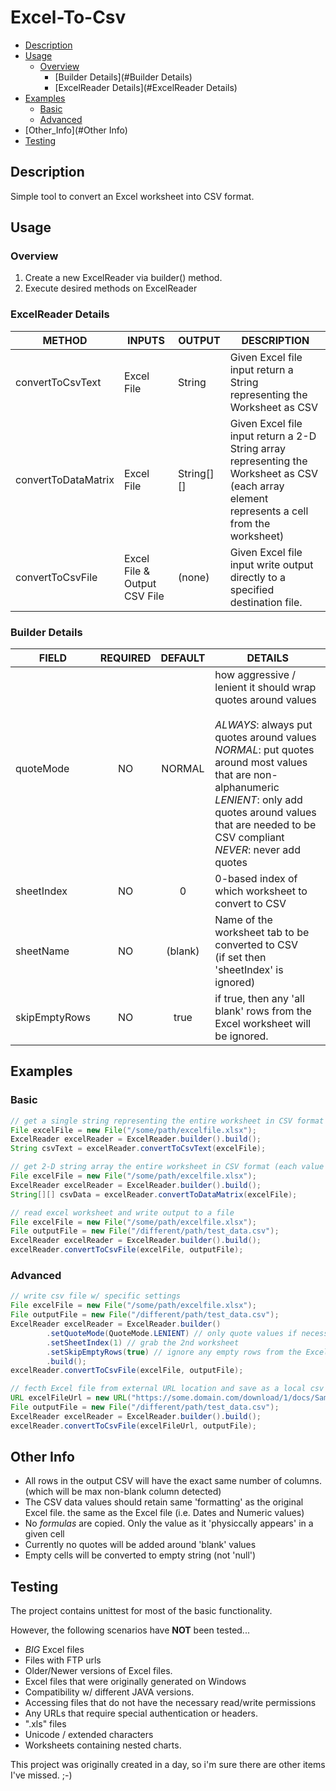 # Excel-To-Csv
- [Description](#Description)
- [Usage](#Usage)
  * [Overview](#Overview)
    + [Builder Details](#Builder Details)
    + [ExcelReader Details](#ExcelReader Details)
- [Examples](#Examples)
  * [Basic](#Basic)
  * [Advanced](#Advanced)
- [Other_Info](#Other Info)
- [Testing](#Testing)

## Description
Simple tool to convert an Excel worksheet into CSV format. 

## Usage
### Overview
1. Create a new ExcelReader via builder() method.
2. Execute desired methods on ExcelReader

### ExcelReader Details
| METHOD              | INPUTS                       | OUTPUT     | DESCRIPTION                                                                                                                                      |
|---------------------|------------------------------|------------|--------------------------------------------------------------------------------------------------------------------------------------------------|
| convertToCsvText    | Excel File                   | String     | Given Excel file input return a String representing the Worksheet as CSV                                                                         |
| convertToDataMatrix | Excel File                   | String[][] | Given Excel file input return a 2-D String array representing the Worksheet as CSV<br> (each array element represents a cell from the worksheet) |
| convertToCsvFile    | Excel File & Output CSV File | (none)     | Given Excel file input write output directly to a specified destination file.  

### Builder Details
| FIELD         | REQUIRED | DEFAULT | DETAILS                                                                                                                                                                                                                                                                                         |
|---------------|:--------:|:-------:|-------------------------------------------------------------------------------------------------------------------------------------------------------------------------------------------------------------------------------------------------------------------------------------------------|
| quoteMode     | NO       | NORMAL  | how aggressive / lenient it should wrap quotes around values<br><br>*ALWAYS*: always put quotes around values<br>*NORMAL*: put quotes around most values that are non-alphanumeric<br>*LENIENT*: only add quotes around values that are needed to be CSV compliant<br>*NEVER*: never add quotes |
| sheetIndex    | NO       | 0       | 0-based index of which worksheet to convert to CSV                                                                                                                                                                                                                                              |
| sheetName     | NO       | (blank) | Name of the worksheet tab to be converted to CSV<br> (if set then 'sheetIndex' is ignored)                                                                                                                                                                                                      |
| skipEmptyRows | NO       | true    | if true, then any 'all blank' rows from the Excel worksheet will be ignored.                                                                                                                                                                                                                    |

## Examples
### Basic
```java
// get a single string representing the entire worksheet in CSV format
File excelFile = new File("/some/path/excelfile.xlsx");
ExcelReader excelReader = ExcelReader.builder().build();
String csvText = excelReader.convertToCsvText(excelFile);
```
```java
// get 2-D string array the entire worksheet in CSV format (each value represents a 'cell')
File excelFile = new File("/some/path/excelfile.xlsx");
ExcelReader excelReader = ExcelReader.builder().build();
String[][] csvData = excelReader.convertToDataMatrix(excelFile);
```
```java
// read excel worksheet and write output to a file
File excelFile = new File("/some/path/excelfile.xlsx");
File outputFile = new File("/different/path/test_data.csv");
ExcelReader excelReader = ExcelReader.builder().build();
excelReader.convertToCsvFile(excelFile, outputFile);
```

### Advanced
```java
// write csv file w/ specific settings
File excelFile = new File("/some/path/excelfile.xlsx");
File outputFile = new File("/different/path/test_data.csv");
ExcelReader excelReader = ExcelReader.builder()
        .setQuoteMode(QuoteMode.LENIENT) // only quote values if necessary
        .setSheetIndex(1) // grab the 2nd worksheet
        .setSkipEmptyRows(true) // ignore any empty rows from the Excel worksheet
        .build();
excelReader.convertToCsvFile(excelFile, outputFile);
```
```java
// fecth Excel file from external URL location and save as a local csv file.
URL excelFileUrl = new URL("https://some.domain.com/download/1/docs/SampleData.xlsx");
File outputFile = new File("/different/path/test_data.csv");
ExcelReader excelReader = ExcelReader.builder().build();
excelReader.convertToCsvFile(excelFileUrl, outputFile);
```

## Other Info
* All rows in the output CSV will have the exact same number of columns. (which will be max non-blank column detected)
* The CSV data values should retain same 'formatting' as the original Excel file. the same as the Excel file (i.e. Dates and Numeric values)
* No _formulas_ are copied.  Only the value as it 'physiccally appears' in a given cell
* Currently no quotes will be added around 'blank' values 
* Empty cells will be converted to empty string (not 'null')

## Testing
The project contains unittest for most of the basic functionality.

However, the following scenarios have **NOT** been tested...
* _BIG_ Excel files
* Files with FTP urls
* Older/Newer versions of Excel files.
* Excel files that were originally generated on Windows
* Compatibility w/ different JAVA versions.
* Accessing files that do not have the necessary read/write permissions
* Any URLs that require special authentication or headers.
* ".xls" files
* Unicode / extended characters
* Worksheets containing nested charts.

This project was originally created in a day, so i'm sure there are other items I've missed.  ;-) 
